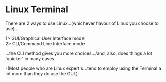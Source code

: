 # Linux Terminal

There are 2 ways to use Linux...(whichever flavour of Linux you choose to use)...  

1> GUI/Graphical User Interface mode  
2> CLI/Command Line Interface mode  

...the CLI method gives you more choices.../and, also, does things a lot 'quicker' in many cases. 

-(Most people who are Linux expert's...tend to employ using the Terminal a lot more than they do use the GUI.)-
